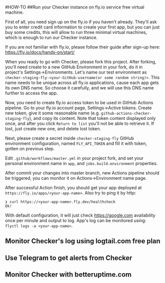 #HOW-TO
##Run your Checker instance on fly.io service free virtual machine.

First of all, you need sign up on the fly.io if you haven't already.
They'll ask you to enter credit card information to create your first app, but you can just buy some credits,
this will allow to run three minimal virtual machines, which is enough to run our Checker instance.

If you are not familiar with fly.io, please follow their guide after sign-up here:
https://fly.io/docs/hands-on/start/

When you ready to go with Checker, please fork this project.
After forking, you'll need create to a new GitHub Environment in your fork, do it in project's Settings->Environments.
Let's name our test environment as `checker-staging-fly-<your-GitHub-username(or some random string)>`.
This name needs to be unique across all fly.io applications, cause each app gets its own DNS name.
So choose it carefully, and we will use this DNS name further to access the app.

Now, you need to create fly.io access token to be used in GitHub Actions pipeline.
Go to your fly.io account page, Settings->Active tokens.
Create new token, give it some reasonable name (e.g. `github-actions-checker-staging-fly`), and copy its content.
Note that token content displayed only once, and after you click `Return to list` you'll not be able to retrieve it.
If lost, just create new one, and delete lost token.

Next, please create a secret inside `checker-staging-fly` GitHub environment configuration, named `FLY_API_TOKEN`
and fill it with token, gotten on previous step.

Edit `.github/workflows/master.yml` in your project fork, and set your personal environment name in `app`,
and `jobs.build.environment` properties.

After commit your changes into master branch, new Actions pipeline should be triggered, you can monitor it on
Actions->Environment name page.

After successful Action finish, you should get your app deployed at `https://fly.io/apps/<your-app-name>`.
Also try to ping it by http:
```
❯ curl https://<your-app-name>.fly.dev/healthcheck
Ok!
```

With default configuration, it will just check https://google.com availability once per minute and output to log.
App's log can be monitored using: `flyctl logs -a <your-app-name>`.

## Monitor Checker's log using logtail.com free plan

## Use Telegram to get alerts from Checker

## Monitor Checker with betteruptime.com